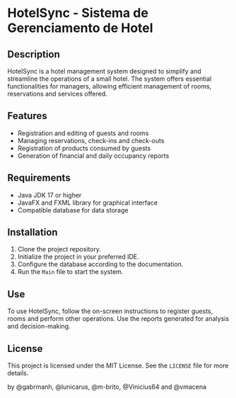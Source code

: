 # HotelSync - Sistema de Gerenciamento de Hotel

## Description
HotelSync is a hotel management system designed to simplify and streamline the operations of a small hotel. The system offers essential functionalities for managers, allowing efficient management of rooms, reservations and services offered.

## Features
- Registration and editing of guests and rooms
- Managing reservations, check-ins and check-outs
- Registration of products consumed by guests
- Generation of financial and daily occupancy reports

## Requirements
- Java JDK 17 or higher
- JavaFX and FXML library for graphical interface
- Compatible database for data storage

## Installation
1. Clone the project repository.
2. Initialize the project in your preferred IDE.
3. Configure the database according to the documentation.
4. Run the `Main` file to start the system.

## Use
To use HotelSync, follow the on-screen instructions to register guests, rooms and perform other operations. Use the reports generated for analysis and decision-making.

## License
This project is licensed under the MIT License. See the `LICENSE` file for more details.

by @gabrmanh, @lunicarus, @m-brito, @Vinicius64 and @vmacena
